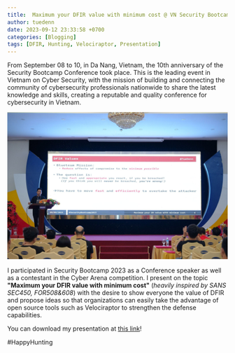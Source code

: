 ```yaml
---
title:  Maximum your DFIR value with minimum cost @ VN Security Bootcamp 2023
author: tuedenn
date: 2023-09-12 23:33:58 +0700
categories: [Blogging]
tags: [DFIR, Hunting, Velociraptor, Presentation]
---
```


From September 08 to 10, in Da Nang, Vietnam, the 10th anniversary of the Security Bootcamp Conference took place. This is the leading event in Vietnam on Cyber Security, with the mission of building and connecting the community of cybersecurity professionals nationwide to share the latest knowledge and skills, creating a reputable and quality conference for cybersecurity in Vietnam.

![security-bootcamp.jpg](/assets/img/2023/09/security-bootcamp.jpg)

I participated in Security Bootcamp 2023 as a Conference speaker as well as a contestant in the Cyber Arena competition. I present on the topic **"Maximum your DFIR value with minimum cost"** (*heavily inspired by SANS SEC450, FOR508&608*) with the desire to show everyone the value of DFIR and propose ideas so that organizations can easily take the advantage of open source tools such as Velociraptor to strengthen the defense capabilities.

You can download my presentation at [this link](https://github.com/tuedenn/Presentations/blob/main/2023-SecurityBootcamp-VN/SBC%20-%20Maximum%20your%20DFIR%20values%20with%20minimum%20cost%20-%20TueDenn%20%40%20GHTK.pdf)!

#HappyHunting